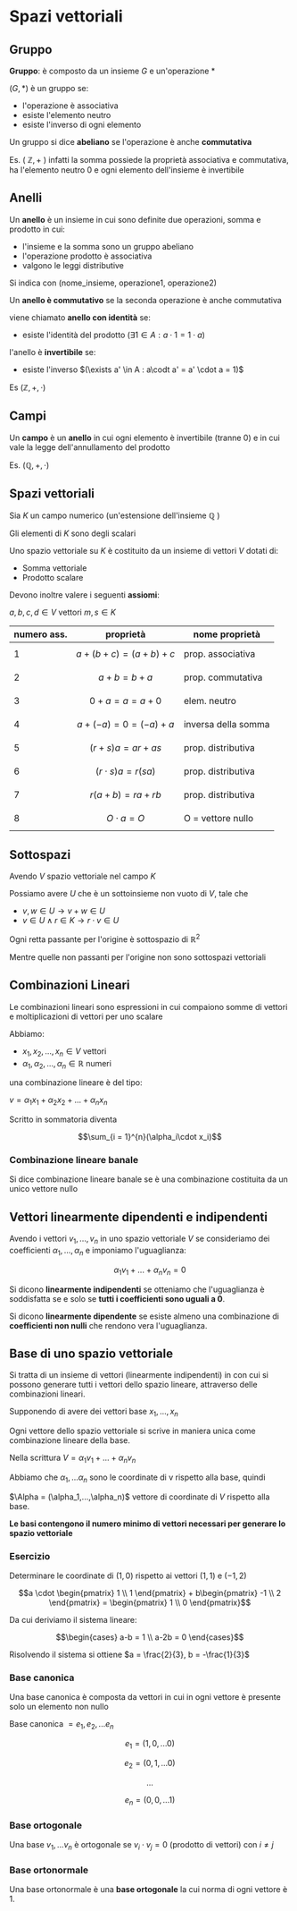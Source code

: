﻿# Spazi vettoriali

## Gruppo

**Gruppo**: è composto da un insieme $G$ e un'operazione *

$(G, *)$ è un gruppo se:

- l'operazione è associativa
- esiste l'elemento neutro
- esiste l'inverso di ogni elemento

Un gruppo si dice **abeliano** se l'operazione è anche **commutativa**

Es. ( $\mathbb{Z} , +$ ) infatti la somma possiede la proprietà associativa e commutativa, ha l'elemento neutro $0$ e ogni elemento dell'insieme è invertibile

## Anelli
 
Un **anello** è un insieme in cui sono definite due operazioni, somma e prodotto in cui:

- l'insieme e la somma sono un gruppo abeliano
- l'operazione prodotto è associativa
- valgono le leggi distributive

Si indica con (nome_insieme, operazione1, operazione2)

Un **anello è commutativo** se la seconda operazione è anche commutativa

viene chiamato **anello con identità** se:
- esiste l'identità del prodotto $(\exists 1 \in A : a \cdot 1 = 1 \cdot a)$

l'anello è **invertibile** se:
- esiste l'inverso $(\exists a' \in A : a\codt a' = a' \cdot a = 1)$

Es $(\mathbb{Z}, + , \cdot)$

## Campi

Un **campo** è un **anello** in cui ogni elemento è invertibile (tranne 0) e in cui vale la legge dell'annullamento del prodotto

Es. $(\mathbb{Q}, +, \cdot)$

## Spazi vettoriali

Sia $K$ un campo numerico (un'estensione dell'insieme $\mathbb{Q}$ )

Gli elementi di $K$ sono degli scalari

Uno spazio vettoriale su $K$ è costituito da un insieme di vettori $V$ dotati di:
- Somma vettoriale
- Prodotto scalare

Devono inoltre valere i seguenti **assiomi**:

$a,b,c,d \in V$ vettori 
$m,s \in K$

|numero ass.| proprietà  | nome proprietà |
|--|--|--|
|1| $$a+(b+c) = (a+b)+c$$ |prop. associativa
|2| $$a+b = b+a$$ |prop. commutativa
|3| $$0+a = a = a+0$$ |elem. neutro
|4| $$a+(-a) = 0 = (-a)+a$$ |inversa della somma
|5| $$(r+s)a = ar + as$$ |prop. distributiva
|6| $$(r\cdot s)a = r(sa)$$ | prop. distributiva
|7| $$r(a+b) = ra+rb$$ | prop. distributiva
|8| $$O \cdot a = O$$ |O = vettore nullo


## Sottospazi

Avendo $V$ spazio vettoriale nel campo $K$

Possiamo avere $U$ che è un sottoinsieme non vuoto di $V$, tale che

- $v,w \in U \to v+w \in U$
- $v \in U \land r \in K \to r\cdot v \in U$

Ogni retta passante per l'origine è sottospazio di $\mathbb{R}^2$

Mentre quelle non passanti per l'origine non sono sottospazi vettoriali

## Combinazioni Lineari

Le combinazioni lineari sono espressioni in cui compaiono somme di vettori e moltiplicazioni di vettori per uno scalare

Abbiamo:

- $x_1, x_2, ..., x_n \in V$ vettori
- $\alpha_1, \alpha_2, ..., \alpha_n \in \mathbb{R}$ numeri

una combinazione lineare è del tipo:

$v = \alpha_1x_1 + \alpha_2x_2 +...+ \alpha_nx_n$

Scritto in sommatoria diventa

$$\sum_{i = 1}^{n}(\alpha_i\cdot x_i)$$

### Combinazione lineare banale

Si dice combinazione lineare banale se è una combinazione costituita da un unico vettore nullo

## Vettori linearmente dipendenti e indipendenti


Avendo i vettori $v_1,...,v_n$ in uno spazio vettoriale $V$  se consideriamo dei coefficienti $\alpha_1,...,\alpha_n$ e imponiamo l'uguaglianza:

$$\alpha_1v_1 + ... + \alpha_nv_n = 0$$

Si dicono **linearmente indipendenti** se otteniamo che l'uguaglianza è soddisfatta se e solo se **tutti i coefficienti sono uguali a 0**.

Si dicono **linearmente dipendente** se esiste almeno una combinazione di **coefficienti non nulli** che rendono vera l'uguaglianza.

## Base di uno spazio vettoriale

Si tratta di un insieme di vettori (linearmente indipendenti) in con cui si possono generare tutti i vettori dello spazio lineare, attraverso delle combinazioni lineari.

Supponendo di avere dei vettori base $x_1,...,x_n$

Ogni vettore dello spazio vettoriale si scrive in maniera unica come combinazione lineare della base.

Nella scrittura $V = \alpha_1v_1 + ... + \alpha_nv_n$

Abbiamo che $\alpha_1,...\alpha_n$ sono le coordinate di v rispetto alla base, quindi

$\Alpha = (\alpha_1,...,\alpha_n)$ vettore di coordinate di $V$ rispetto alla base.

**Le basi contengono il numero minimo di vettori necessari per generare lo spazio vettoriale**

### Esercizio

Determinare le coordinate di $(1,0)$ rispetto ai vettori $(1,1)$ e $(-1,2)$

$$a \cdot \begin{pmatrix} 
1 \\
1 \end{pmatrix} + b\begin{pmatrix} 
-1 \\
2 \end{pmatrix} = \begin{pmatrix} 
1 \\
0 \end{pmatrix}$$

Da cui deriviamo il sistema lineare:

$$\begin{cases}
a-b = 1 \\
a-2b = 0
\end{cases}$$

Risolvendo il sistema si ottiene $a = \frac{2}{3}, b = -\frac{1}{3}$

### Base canonica
Una base canonica è composta da vettori in cui in ogni vettore è presente solo un elemento non nullo

Base canonica $= e_1, e_2,...e_n$

$$e_1 = (1, 0,...0)$$

$$e_2 = (0, 1,...0)$$

$$...$$

$$e_n = (0, 0,...1)$$

### Base ortogonale

Una base $v_1,...v_n$ è ortogonale se $v_i \cdot v_j = 0$ (prodotto di vettori) con $i \neq j$

### Base ortonormale

Una base ortonormale è una **base ortogonale** la cui norma di ogni vettore è 1.






